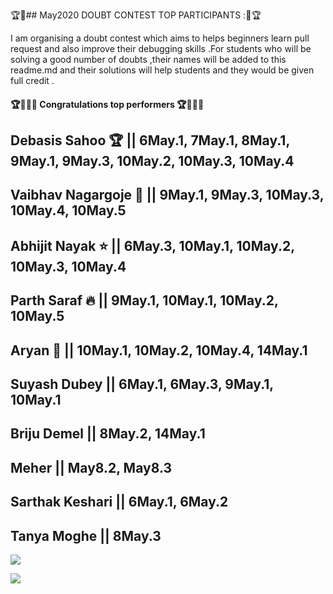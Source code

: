 🏆🌟## May2020 DOUBT CONTEST TOP PARTICIPANTS :🌟🏆

I am organising a doubt contest which aims to helps beginners learn pull request and also improve their debugging skills .For students who will be solving a good number of doubts ,their names will be added to this readme.md and their solutions will help students and they would be given full credit .


#### 🏆🤩🔥🔥 Congratulations top performers 🏆🤩🔥🔥

## **Debasis Sahoo**  🏆 || 6May.1, 7May.1, 8May.1, 9May.1, 9May.3, 10May.2, 10May.3, 10May.4
## Vaibhav Nagargoje 🤩 || 9May.1, 9May.3, 10May.3, 10May.4, 10May.5
## Abhijit Nayak ⭐ || 6May.3, 10May.1, 10May.2, 10May.3, 10May.4
## Parth Saraf 🔥 || 9May.1, 10May.1, 10May.2, 10May.5
## Aryan 🚀 || 10May.1, 10May.2, 10May.4, 14May.1
## Suyash Dubey  || 6May.1, 6May.3, 9May.1, 10May.1
## Briju Demel || 8May.2, 14May.1
## Meher          || May8.2, May8.3
## Sarthak Keshari  || 6May.1, 6May.2
## Tanya Moghe || 8May.3









![](https://github.com/aadhar54/May2020/blob/master/img/gitimage.jpg)

![](https://github.com/aadhar54/May2020/blob/master/image.jpg?raw=true)

